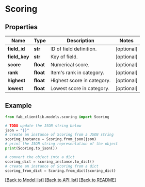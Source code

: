 # Scoring


## Properties

Name | Type | Description | Notes
------------ | ------------- | ------------- | -------------
**field_id** | **str** | ID of field definition. | [optional] 
**field_key** | **str** | Key of field. | [optional] 
**score** | **float** | Numerical score. | [optional] 
**rank** | **float** | Item&#39;s rank in category. | [optional] 
**highest** | **float** | Highest score in category. | [optional] 
**lowest** | **float** | Lowest score in category. | [optional] 

## Example

```python
from fab_clientlib.models.scoring import Scoring

# TODO update the JSON string below
json = "{}"
# create an instance of Scoring from a JSON string
scoring_instance = Scoring.from_json(json)
# print the JSON string representation of the object
print(Scoring.to_json())

# convert the object into a dict
scoring_dict = scoring_instance.to_dict()
# create an instance of Scoring from a dict
scoring_from_dict = Scoring.from_dict(scoring_dict)
```
[[Back to Model list]](../README.md#documentation-for-models) [[Back to API list]](../README.md#documentation-for-api-endpoints) [[Back to README]](../README.md)


